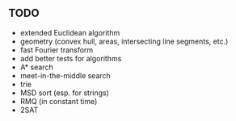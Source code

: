 TODO
----

- extended Euclidean algorithm
- geometry (convex hull, areas, intersecting line segments, etc.)
- fast Fourier transform
- add better tests for algorithms
- A* search
- meet-in-the-middle search
- trie
- MSD sort (esp. for strings)
- RMQ (in constant time)
- 2SAT
